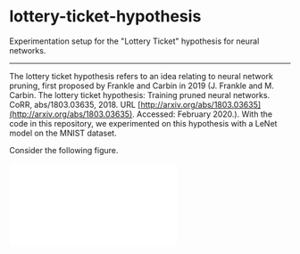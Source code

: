 # lottery-ticket-hypothesis
Experimentation setup for the "Lottery Ticket" hypothesis for neural networks.

---

The lottery ticket hypothesis refers to an idea relating to neural network pruning, first proposed by Frankle and Carbin in 2019 (J. Frankle and M. Carbin. The lottery ticket hypothesis: Training pruned neural networks. CoRR, abs/1803.03635, 2018. URL [http://arxiv.org/abs/1803.03635](http://arxiv.org/abs/1803.03635). Accessed: February 2020.). With the code in this repository, we experimented on this hypothesis with a LeNet model on the MNIST dataset. 

Consider the following figure.

![](report/figures/lotterytickets.pdf)

